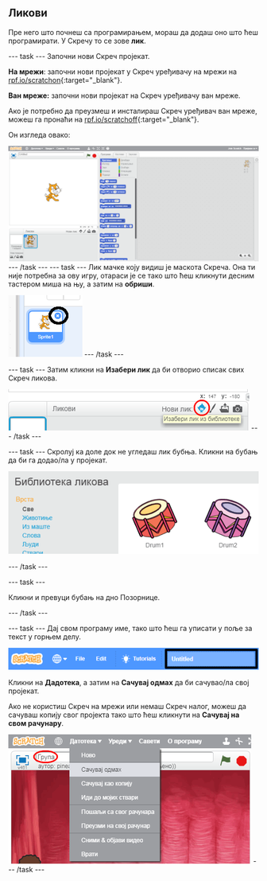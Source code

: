 ## Ликови

Пре него што почнеш са програмирањем, мораш да додаш оно што ћеш програмирати. У Скречу то се зове **лик**.

\--- task \--- Започни нови Скреч пројекат.

**На мрежи**: започни нови пројекат у Скреч уређивачу на мрежи на [rpf.io/scratchon](http://rpf.io/scratchon){:target="_blank"}.

**Ван мреже:** започни нови пројекат на Скреч уређивачу ван мреже.

Ако је потребно да преузмеш и инсталираш Скреч уређивач ван мреже, можеш га пронаћи на [rpf.io/scratchoff](http://rpf.io/scratchoff){:target="_blank"}.

Он изгледа овако:

![снимак екрана](images/band-scratch.png) \--- /task \--- \--- task \--- Лик мачке коју видиш је маскота Скреча. Она ти није потребна за ову игру, отараси је се тако што ћеш кликнути десним тастером миша на њу, а затим на **обриши**.

![снимак екрана](images/band-delete-annotated.png) \--- /task \---

\--- task \--- Затим кликни на **Изабери лик** да би отворио списак свих Скреч ликова.

![снимак екрана](images/band-sprite-library.png) \--- /task \---

\--- task \--- Скролуј ка доле док не угледаш лик бубња. Кликни на бубањ да би га додао/ла у пројекат.

![снимак екрана](images/band-sprite-drum.png)

\--- /task \---

\--- task \---

Кликни и превуци бубањ на дно Позорнице.

\--- /task \---

\--- task \--- Дај свом програму име, тако што ћеш га уписати у поље за текст у горњем делу.

![име](images/band-name-annotated.png)

Кликни на **Дадотека**, а затим на **Сачувај одмах** да би сачувао/ла свој пројекат.

Ако не користиш Скреч на мрежи или немаш Скреч налог, можеш да сачуваш копију свог пројекта тако што ћеш кликнути на **Сачувај на свом рачунару**.

![снимак екрана](images/band-save.png) \--- /task \---